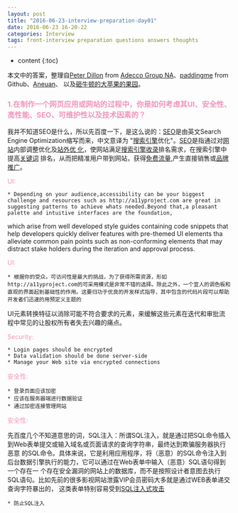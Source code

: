 ```yaml
---
layout: post
title: "2016-06-23-interview-preparation-day01"
date: 2016-06-23 16-20-22
categories: Interview
tags: front-interview preparation questions answers thoughts 
---
```


* content
{:toc}

本文中的答案，整理自[Peter Dillon](http://peterdoes.it/) from [Adecco Group NA](http://www.adecco.com/default.aspx)、[paddingme](https://github.com/paddingme/Front-end-Web-Development-Interview-Question/blob/master/前端试题/4.md) from Github、[Aneuan](http://aneuan.sinaapp.com/blog/158/)、
以及[砸牛顿的大苹果的果园](https://stenders.github.io/)。

### <font color="#F095BC">1.在制作一个网页应用或网站的过程中，你是如何考虑其UI、安全性、高性能、SEO、可维护性以及技术因素的？</font>

我并不知道SEO是什么，所以先百度一下，是这么说的：[SEO](http://baike.baidu.com/view/1047.htm)是由英文Search Engine Optimization缩写而来，中文意译为
"[搜索引擎](http://baike.baidu.com/view/1154.htm)优化"。[SEO](http://baike.baidu.com/view/1047.htm)是指通过对[网站](http://baike.baidu.com/subview/4232/18338514.htm)内部调整优化及[站外优
化](http://baike.baidu.com/view/5081047.htm)，使网站满足[搜索引擎收录](http://baike.baidu.com/view/1154.htm)排名需求，在搜索引擎中提高[关键词](http://baike.baidu.com/subview/10083/14670061.htm)
排名，从而把精准用户带到网站，获得[免费流量](http://baike.baidu.com/view/12087042.htm),产生直接销售或[品牌推广](http://baike.baidu.com/subview/280567/19228712.htm)。

<font color="#F095BC">UI:</font>

	* Depending on your audience,accessibility can be your biggest challenge and resources such as http://a11yproject.com are great in suggesting patterns to achieve whats needed.Beyond that,a pleasant palette and intuitive interfaces are the foundation,
which arise from well developed style guides containing code snippets that help developers quickly deliver features with pre-themed UI elements tha alleviate common pain points such as non-conforming elements that may distract stake holders during the 
iteration and approval process.

<font color="#F095BC">UI:</font>

	* 根据你的受众，可访问性是最大的挑战，为了获得所需资源，形如http://a11yproject.com的可采用模式是非常不错的选择。除此之外，一个宜人的调色板和直观的界面起到基础性的作用。这要归功于优良的开发样式指导，其中包含的代码片段可以帮助开发者们迅速的用预定义主题的
UI元素转换特征以消除可能不符合要求的元素，来缓解这些元素在迭代和审批流程中常见的让股权所有者失去兴趣的痛点。

<font color="#F095BC">Security:</font>

	* Login pages should be encrypted
	* Data validation should be done server-side
	* Manage your Web site via encrypted connections

<font color="#F095BC">安全性:</font>

	* 登录页面应该加密
	* 应该在服务器端进行数据验证
	* 通过加密连接管理网站
	
<font color="#F095BC">安全性:</font>

先百度几个不知道意思的词，SQL注入：所谓SQL注入，就是通过把SQL命令插入到Web表单提交或输入域名或页面请求的查询字符串，最终达到欺骗服务器执行恶意
的SQL命令。具体来说，它是利用应用程序，将（恶意）的SQL命令注入到后台数据引擎执行的能力，它可以通过在Web表单中输入（恶意）SQL语句得到一个存在一
个存在安全漏洞的网站上的数据库，而不是按照设计者意图去执行SQL语句。比如先前的很多影视网站泄露VIP会员密码大多就是通过WEB表单递交查询字符暴出的，
这类表单特别容易受到[SQL注入式攻击](http://baike.baidu.com/view/195362.htm)

	* 防止SQL注入
	
